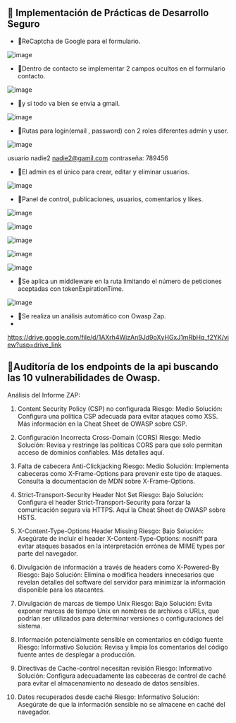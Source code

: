 ## 🚨 Implementación de Prácticas de Desarrollo Seguro
- 🔹ReCaptcha de Google para el formulario.

![image](https://github.com/MamenFB/BLOG/assets/106315129/402a97a6-7262-46e2-9d29-88550c7108ee)

- 🔹Dentro de contacto se implementar 2 campos ocultos en el formulario contacto.

![image](https://github.com/MamenFB/BLOG/assets/106315129/75892841-6e0a-48fd-8f1a-ea86603d7391)

- 🔹y si todo va bien se envia a gmail.

![image](https://github.com/MamenFB/BLOG/assets/106315129/9f6bcaa2-d3bf-4c6a-a992-008583c4e073)

- 🔹Rutas para login(email , password) con 2 roles diferentes admin y user.

![image](https://github.com/MamenFB/BLOG/assets/106315129/84244f95-51bb-44f7-aa13-a8a406014377)


usuario 
nadie2
nadie2@gamil.com
contraseña:
789456
- 🔹El admin es el único para crear, editar y eliminar usuarios.

![image](https://github.com/MamenFB/BLOG/assets/106315129/a577c29c-6a00-413f-bffd-0d78cbf9517d)

- 🔹Panel de control, publicaciones, usuarios, comentarios y likes.

![image](https://github.com/MamenFB/BLOG/assets/106315129/a9e50161-e12f-472b-a7f3-c039d9fa8159)

![image](https://github.com/MamenFB/BLOG/assets/106315129/bdd0cacf-618f-4608-bd3b-dbe5bdab22e2)

![image](https://github.com/MamenFB/BLOG/assets/106315129/42e5a177-1d13-4f36-854a-479a543c5229)

![image](https://github.com/MamenFB/BLOG/assets/106315129/c958faee-fb1a-411e-bcde-fcca35c95858)

![image](https://github.com/MamenFB/BLOG/assets/106315129/4ae50b68-3964-4840-8129-187d4cdac687)

- 🔹Se aplica un middleware en la ruta limitando el número de peticiones aceptadas con tokenExpirationTime.


![image](https://github.com/MamenFB/BLOG/assets/106315129/91da87ad-dea7-4148-8ccd-e0908e6a83ec)

- 🔹Se realiza un análisis automático con Owasp Zap.
- 
https://drive.google.com/file/d/1AXrh4WjzAn9Jd9oXyHGxJ1mRbHq_f2YK/view?usp=drive_link

## 🚨Auditoría de los endpoints de la api buscando las 10 vulnerabilidades de Owasp.

Análisis del Informe ZAP:

1. Content Security Policy (CSP) no configurada
Riesgo: Medio
Solución: Configura una política CSP adecuada para evitar ataques como XSS. Más información en la Cheat Sheet de OWASP sobre CSP.

2. Configuración Incorrecta Cross-Domain (CORS)
Riesgo: Medio
Solución: Revisa y restringe las políticas CORS para que solo permitan acceso de dominios confiables. Más detalles aquí.

3. Falta de cabecera Anti-Clickjacking
Riesgo: Medio
Solución: Implementa cabeceras como X-Frame-Options para prevenir este tipo de ataques. Consulta la documentación de MDN sobre X-Frame-Options.

4. Strict-Transport-Security Header Not Set
Riesgo: Bajo
Solución: Configura el header Strict-Transport-Security para forzar la comunicación segura vía HTTPS. Aquí la Cheat Sheet de OWASP sobre HSTS.

5. X-Content-Type-Options Header Missing
Riesgo: Bajo
Solución: Asegúrate de incluir el header X-Content-Type-Options: nosniff para evitar ataques basados en la interpretación errónea de MIME types por parte del navegador.

6. Divulgación de información a través de headers como X-Powered-By
Riesgo: Bajo
Solución: Elimina o modifica headers innecesarios que revelan detalles del software del servidor para minimizar la información disponible para los atacantes.

7. Divulgación de marcas de tiempo Unix
Riesgo: Bajo
Solución: Evita exponer marcas de tiempo Unix en nombres de archivos o URLs, que podrían ser utilizados para determinar versiones o configuraciones del sistema.

8. Información potencialmente sensible en comentarios en código fuente
Riesgo: Informativo
Solución: Revisa y limpia los comentarios del código fuente antes de desplegar a producción.

9. Directivas de Cache-control necesitan revisión
Riesgo: Informativo
Solución: Configura adecuadamente las cabeceras de control de caché para evitar el almacenamiento no deseado de datos sensibles.

10. Datos recuperados desde caché
Riesgo: Informativo
Solución: Asegúrate de que la información sensible no se almacene en caché del navegador.
